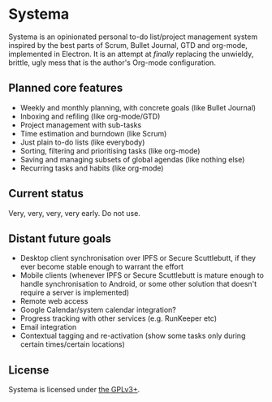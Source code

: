 # Systema

Systema is an opinionated personal to-do list/project management system inspired by the best parts of Scrum, Bullet Journal, GTD and org-mode, implemented in Electron. It is an attempt at *finally* replacing the unwieldy, brittle, ugly mess that is the author's Org-mode configuration.

## Planned core features
- Weekly and monthly planning, with concrete goals (like Bullet Journal)
- Inboxing and refiling (like org-mode/GTD)
- Project management with sub-tasks
- Time estimation and burndown (like Scrum)
- Just plain to-do lists (like everybody)
- Sorting, filtering and prioritising tasks (like org-mode)
- Saving and managing subsets of global agendas (like nothing else)
- Recurring tasks and habits (like org-mode)

## Current status
Very, very, very, very early. Do not use.

## Distant future goals
- Desktop client synchronisation over IPFS or Secure Scuttlebutt, if they ever become stable enough to warrant the effort
- Mobile clients (whenever IPFS or Secure Scuttlebutt is mature enough to handle synchronisation to Android, or some other solution that doesn't require a server is implemented)
- Remote web access
- Google Calendar/system calendar integration?
- Progress tracking with other services (e.g. RunKeeper etc)
- Email integration
- Contextual tagging and re-activation (show some tasks only during certain times/certain locations)

## License
Systema is licensed under [the GPLv3+](LICENSE.md).
